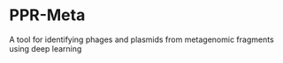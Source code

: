 # PPR-Meta
A tool for identifying phages and plasmids from metagenomic fragments using deep learning
